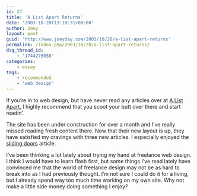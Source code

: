 ```yaml
---
id: 27
title: 'A List Apart Returns'
date: '2003-10-28T13:10:31+00:00'
author: Joey
layout: post
guid: 'http://www.joeyday.com/2003/10/28/a-list-apart-returns'
permalink: /index.php/2003/10/28/a-list-apart-returns/
dsq_thread_id:
    - '1744275058'
categories:
    - essay
tags:
    - recommended
    - 'web design'
---
```


If you’re in to web design, but have never read any articles over at [A List Apart](http://www.alistapart.com), I highly recommend that you scoot your butt over there and start readin’.

The site has been under construction for over a month and I’ve really missed reading fresh content there. Now that their new layout is up, they have satisfied my cravings with three new articles. I especially enjoyed the [sliding doors](http://www.alistapart.com/articles/slidingdoors) article.

I’ve been thinking a lot lately about trying my hand at freelance web design. I think I would have to learn flash first, but some things I’ve read lately have convinced me that the world of freelance design may not be as hard to break into as I had previously thought. I’m not sure I could do it for a living, but I already spend way too much time working on my own site. Why not make a little side money doing something I enjoy?